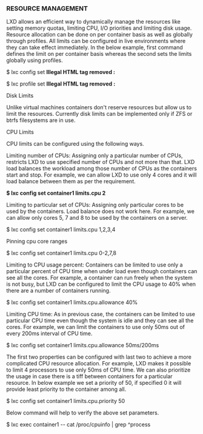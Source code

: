 ### RESOURCE MANAGEMENT 

LXD allows an efficient way to dynamically manage the resources like setting memory quotas, limiting CPU, I/O priorities and limiting disk usage. Resource allocation can be done on per container basis as well as globally through profiles. All limits can be configured in live environments where they can take effect immediately. In the below example, first command defines the limit on per container basis whereas the second sets the limits globally using profiles.

$ lxc config set **Illegal HTML tag removed :**<key><value></value></key>

$ lxc profile set **Illegal HTML tag removed :**<key><value></value></key>

Disk Limits

Unlike virtual machines containers don&#039;t reserve resources but allow us to limit the resources. Currently disk limits can be implemented only if ZFS or btrfs filesystems are in use.

CPU Limits

CPU limits can be configured using the following ways.

Limiting number of CPUs: Assigning only a particular number of CPUs, restricts LXD to use specified number of CPUs and not more than that. LXD load balances the workload among those number of CPUs as the containers start and stop. For example, we can allow LXD to use only 4 cores and it will load balance between them as per the requirement.

**$ lxc config set container1 limits.cpu 2**

Limiting to particular set of CPUs: Assigning only particular cores to be used by the containers. Load balance does not work here. For example, we can allow only cores 5, 7 and 8 to be used by the containers on a server.

$ lxc config set container1 limits.cpu 1,2,3,4

Pinning cpu core ranges

$ lxc config set container1 limits.cpu 0-2,7,8

Limiting to CPU usage percent: Containers can be limited to use only a particular percent of CPU time when under load even though containers can see all the cores. For example, a container can run freely when the system is not busy, but LXD can be configured to limit the CPU usage to 40% when there are a number of containers running.

$ lxc config set container1 limits.cpu.allowance 40%

Limiting CPU time: As in previous case, the containers can be limited to use particular CPU time even though the system is idle and they can see all the cores. For example, we can limit the containers to use only 50ms out of every 200ms interval of CPU time.

$ lxc config set container1 limits.cpu.allowance 50ms/200ms

The first two properties can be configured with last two to achieve a more complicated CPU resource allocation. For example, LXD makes it possible to limit 4 processors to use only 50ms of CPU time. We can also prioritize the usage in case there is a tiff between containers for a particular resource. In below example we set a priority of 50, if specified 0 it will provide least priority to the container among all.

$ lxc config set container1 limits.cpu.priority 50

Below command will help to verify the above set parameters.

$ lxc exec container1 -- cat /proc/cpuinfo | grep ^process
